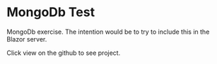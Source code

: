 # MongoDb Test
MongoDb exercise. The intention would be to try to include this in the Blazor server.

Click view on the github to see project.
